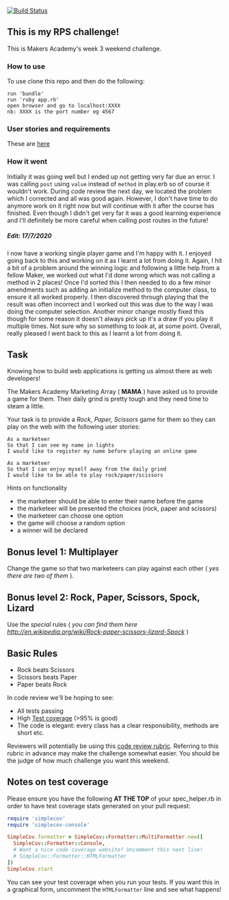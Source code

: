 [![Build Status](https://travis-ci.org/cmb84scd/rps-challenge.svg?branch=master)](https://travis-ci.org/cmb84scd/rps-challenge)

## This is my RPS challenge!
This is Makers Academy's week 3 weekend challenge.

### How to use
To use clone this repo and then do the following:
```
run 'bundle'
run 'ruby app.rb'
open browser and go to localhost:XXXX
nb: XXXX is the port number eg 4567
```

### User stories and requirements
These are <a href="#userstories">here</a>

### How it went
Initially it was going well but I ended up not getting very far due an error. I was calling `post` using `value` instead of `method` in play.erb so of course it wouldn't work. During code review the next day, we located the problem which I corrected and all was good again. However, I don't have time to do anymore work on it right now but will continue with it after the course has finished. Even though I didn't get very far it was a good learning experience and I'll definitely be more careful when calling post routes in the future!

##### Edit: 17/7/2020
I now have a working single player game and I'm happy with it. I enjoyed going back to this and working on it as I learnt a lot from doing it. Again, I hit a bit of a problem around the winning logic and following a little help from a fellow Maker, we worked out what I'd done wrong which was not calling a method in 2 places! Once I'd sorted this I then needed to do a few minor amendments such as adding an initialize method to the computer class, to ensure it all worked properly. I then discovered through playing that the result was often incorrect and I worked out this was due to the way I was doing the computer selection. Another minor change mostly fixed this though for some reason it doesn't always pick up it's a draw if you play it multiple times. Not sure why so something to look at, at some point. Overall, really pleased I went back to this as I learnt a lot from doing it.

<a name="userstories"></a>
Task
----

Knowing how to build web applications is getting us almost there as web developers!

The Makers Academy Marketing Array ( **MAMA** ) have asked us to provide a game for them. Their daily grind is pretty tough and they need time to steam a little.

Your task is to provide a _Rock, Paper, Scissors_ game for them so they can play on the web with the following user stories:

```
As a marketeer
So that I can see my name in lights
I would like to register my name before playing an online game

As a marketeer
So that I can enjoy myself away from the daily grind
I would like to be able to play rock/paper/scissors
```

Hints on functionality

- the marketeer should be able to enter their name before the game
- the marketeer will be presented the choices (rock, paper and scissors)
- the marketeer can choose one option
- the game will choose a random option
- a winner will be declared

## Bonus level 1: Multiplayer

Change the game so that two marketeers can play against each other ( _yes there are two of them_ ).

## Bonus level 2: Rock, Paper, Scissors, Spock, Lizard

Use the _special_ rules ( _you can find them here http://en.wikipedia.org/wiki/Rock-paper-scissors-lizard-Spock_ )

## Basic Rules

- Rock beats Scissors
- Scissors beats Paper
- Paper beats Rock

In code review we'll be hoping to see:

* All tests passing
* High [Test coverage](https://github.com/makersacademy/course/blob/master/pills/test_coverage.md) (>95% is good)
* The code is elegant: every class has a clear responsibility, methods are short etc.

Reviewers will potentially be using this [code review rubric](docs/review.md).  Referring to this rubric in advance may make the challenge somewhat easier.  You should be the judge of how much challenge you want this weekend.

Notes on test coverage
----------------------

Please ensure you have the following **AT THE TOP** of your spec_helper.rb in order to have test coverage stats generated
on your pull request:

```ruby
require 'simplecov'
require 'simplecov-console'

SimpleCov.formatter = SimpleCov::Formatter::MultiFormatter.new([
  SimpleCov::Formatter::Console,
  # Want a nice code coverage website? Uncomment this next line!
  # SimpleCov::Formatter::HTMLFormatter
])
SimpleCov.start
```

You can see your test coverage when you run your tests. If you want this in a graphical form, uncomment the `HTMLFormatter` line and see what happens!
